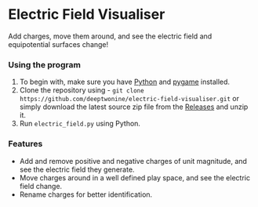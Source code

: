 # Electric Field Visualiser

Add charges, move them around, and see the electric field and equipotential surfaces change!

### Using the program
1. To begin with, make sure you have [Python](https://www.python.org/downloads/) and [pygame](http://www.pygame.org/downloads.shtml) installed.
2. Clone the repository using -
   ```git clone https://github.com/deeptwonine/electric-field-visualiser.git```
   or simply download the latest source zip file from the [Releases](https://github.com/deeptwonine/electric-field-visualiser/releases) and unzip it.
3. Run `electric_field.py` using Python.

### Features
- Add and remove positive and negative charges of unit magnitude, and see the electric field they generate.
- Move charges around in a well defined play space, and see the electric field change.
- Rename charges for better identification.

